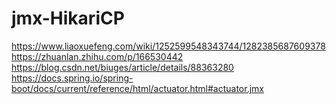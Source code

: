 # jmx-HikariCP
https://www.liaoxuefeng.com/wiki/1252599548343744/1282385687609378
https://zhuanlan.zhihu.com/p/166530442
https://blog.csdn.net/biuges/article/details/88363280
https://docs.spring.io/spring-boot/docs/current/reference/html/actuator.html#actuator.jmx
